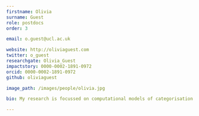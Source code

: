 ```yaml
---
firstname: Olivia
surname: Guest
role: postdocs
order: 3

email: o.guest@ucl.ac.uk

website: http://oliviaguest.com
twitter: o_guest
researchgate: Olivia_Guest
impactstory: 0000-0002-1891-0972
orcid: 0000-0002-1891-0972
github: oliviaguest

image_path: /images/people/olivia.jpg

bio: My research is focussed on computational models of categorisation and semantic memory using both behavioural and neuroimaging data. I am interested in the representation of categories and concepts in healthy participants, in patient groups, in infants and children, and in animal models.

---
```


